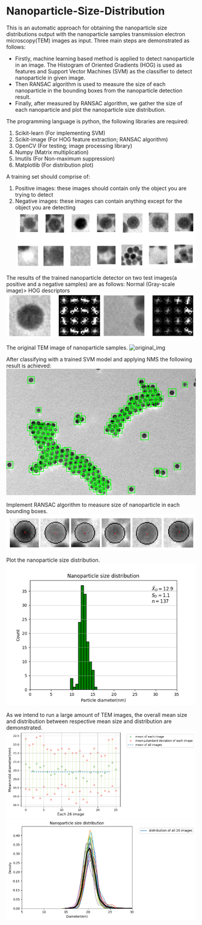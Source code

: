 # Nanoparticle-Size-Distribution

This is an automatic approach for obtaining the nanoparticle size distributions output with the nanoparticle samples transmission electron microscopy(TEM) images as input. Three main steps are demonstrated as follows: 
- Firstly, machine learning based method is applied to detect nanoparticle in an image. The Histogram of Oriented Gradients (HOG) is used as features and Support Vector Machines (SVM) as the classifier to detect nanoparticle in given image. 
- Then RANSAC algorithm is used to measure the size of each nanoparticle in the bounding boxes from the nanoparticle detection result.
- Finally, after measured by RANSAC algorithm, we gather the size of each nanoparticle and plot the nanoparticle size distribution. 

The programming language is python, the following libraries are required:

1. Scikit-learn (For implementing SVM)
2. Scikit-image (For HOG feature extraction; RANSAC algorithm)
3. OpenCV (For testing; image processing library)
4. Numpy (Matrix multiplication)
5. Imutils (For Non-maximum suppression)
6. Matplotlib (For distribution plot)

A training set should comprise of:

1. Positive images: these images should contain only the object you are trying to detect
2. Negative images: these images can contain anything except for the object you are detecting
![diversity](asset/diversity.png)


The results of the trained nanoparticle detector on two test images(a positive and a negative samples) are as follows: Normal (Gray-scale image)> HOG descriptors
![hog](asset/pos_neg_hog.png)

The original TEM image of nanoparticle samples.
![original_img](asset/NaYbF4_15Er_Lu_13nm_0002.png)

After classifying with a trained SVM model and applying NMS the following result is achieved:
![sw_img](asset/bbox_NaYbF4_15Er_Lu_13nm_0002.png)

Implement RANSAC algorithm to measure size of nanoparticle in each bounding boxes.
![ransac](asset/ransac.png)

Plot the nanoparticle size distribution.
![distribution](asset/distribution_NaYbF4_15Er_Lu_13nm_0002.png)

As we intend to run a large amount of TEM images, the overall mean size and distribution between respective mean size and distribution are demonstrated. 
![diameter_mean](asset/diameter_mean.png)
![hist_overlap_addmain](asset/hist_overlap_addmain.png)


